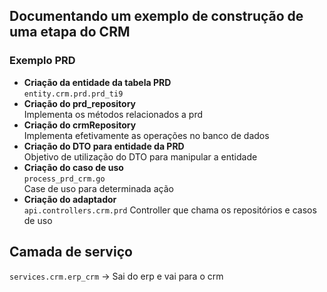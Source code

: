 ## Documentando um exemplo de construção de uma etapa do CRM

### Exemplo PRD

- **Criação da entidade da tabela PRD**  
  `entity.crm.prd.prd_ti9`
- **Criação do prd_repository**  
  Implementa os métodos relacionados a prd
- **Criação do crmRepository**  
  Implementa efetivamente as operações no banco de dados
- **Criação do DTO para entidade da PRD**  
  Objetivo de utilização do DTO para manipular a entidade
- **Criação do caso de uso**  
  `process_prd_crm.go`  
  Case de uso para determinada ação
- **Criação do adaptador**  
  `api.controllers.crm.prd`
  Controller que chama os repositórios e casos de uso
  

## Camada de serviço
`services.crm.erp_crm` -> Sai do erp e vai para o crm